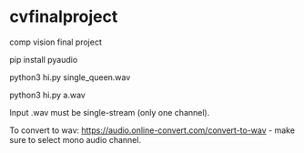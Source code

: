 # cvfinalproject
comp vision final project

pip install pyaudio

python3 hi.py single_queen.wav

python3 hi.py a.wav

Input .wav must be single-stream (only one channel).

To convert to wav: https://audio.online-convert.com/convert-to-wav - make sure to select mono audio channel.
